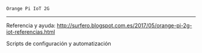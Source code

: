 	Orange Pi IoT 2G
--------------------------------

Referencia y ayuda:
http://surfero.blogspot.com.es/2017/05/orange-pi-2g-iot-referencias.html




Scripts de configuración y automatización
